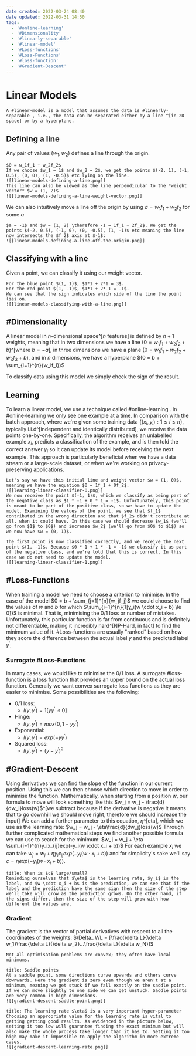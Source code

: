 ```yaml
---
date created: 2022-03-24 08:40
date updated: 2022-03-31 14:50
tags:
  - '#online-learning'
  - '#Dimensionality'
  - '#linearly-separable'
  - '#linear-model'
  - '#Loss-functions'
  - '#Loss-Functions'
  - '#loss-function'
  - '#Gradient-Descent'
---
```


# Linear Models

```ad-definition
A #linear-model is a model that assumes the data is #linearly-separable , i.e., the data can be separated either by a line ^[in 2D space] or by a hyperplane.
```

## Defining a line

Any pair of values $(w_1, w_2)$ defines a line through the origin.

```ad-example
$0 = w_1f_1 + w_2f_2$
If we choose $w_1 = 1$ and $w_2 = 2$, we get the points $(-2, 1), (-1, 0.5), (0, 0), (1, -0.5)$ etc lying on the line.
![[linear-models-defining-a-line.png]]
This line can also be viewed as the line perpendicular to the *weight vector* $w = (1, 2)$
![[linear-models-defining-a-line-weight-vector.png]]
```

We can also intuitively move a line off the origin by using $a = w_1f_1 + w_2f_2$ for some $a$

```ad-example
$a = -1$ and $w = (1, 2) \therefore -1 = 1f_1 + 2f_2$. We get the points $(-2, 0.5), (-1, 0), (0, -0.5), (1, -1)$ etc meaning the line now intersects the $f_2$ axis at $-1$:
![[linear-models-defining-a-line-off-the-origin.png]]
```

## Classifying with a line

Given a point, we can classify it using our weight vector.

```ad-example
For the blue point $(1, 1)$, $1*1 + 2*1 = 3$.
For the red point $(1, -1)$, $1*1 + 2*-1 = -1$.
We can see that the sign indicates which side of the line the point lies on.
![[linear-models-classifying-with-a-line.png]]
```

## #Dimensionality

A linear model in $n$-dimensional space^[$n$ features] is defined by $n+1$ weights, meaning that in two dimensions we have a line $(0=w_1f_1 + w_2f_2 + b)$^[where $b=-a$], in three dimensions we have a plane $(0=w_1f_1 + w_2f_2 + w_3f_3 + b)$, and in $n$ dimensions, we have a hyperplane $(0 = b + \sum_{i=1}^{n}{w_if_i})$

To classify data using this model we simply check the sign of the result.

## Learning

To learn a linear model, we use a technique called #online-learning . In #online-learning we only see one example at a time. In comparison with the batch approach, where we're given some training data $\{(x_i, y_i) : 1 \le  i \le n\}$, typically i.i.d^[independent and identically distributed], we receive the data points one-by-one. Specifically, the algorithm receives an unlabelled example $x_i$, predicts a classification of the example, and is then told the correct answer $y_i$ so it can update its model before receiving the next example. This approach is particularly beneficial when we have a data stream or a large-scale dataset, or when we're working on privacy-preserving applications.

```ad-example
Let's say we have this initial line and weight vector $w = (1, 0)$, meaning we have the equation $0 = 1f_1 + 0f_2$.
![[learning-linear-classifier-0.png]]
We now receive the point $(-1, 1)$, which we classify as being part of the negative class as $1 * -1 + 0 * 1 = -1$. Unfortunately, this point is meant to be part of the positive class, so we have to update the model. Examining the values of the point, we see that $f_1$ contributed in the wrong direction and that $f_2$ didn't contribute at all, when it could have. In this case we should decrease $w_1$ (we'll go from $1$ to $0$) and increase $w_2$ (we'll go from $0$ to $1$) so we now have $w = (0, 1)$.

The first point is now classified correctly, and we receive the next point $(1, -1)$. Because $0 * 1 + 1 * -1 = -1$ we classify it as part of the negative class, and we're told that this is correct. In this case we do not need to update the model.
![[learning-linear-classifier-1.png]]
```

## #Loss-Functions

When training a model we need to choose a criterion to minimise. In the case of the model $0 = b + \sum_{j=1}^{n}{w_jf_j}$ we could choose to find the values of $w$ and $b$ for which $\sum_{i=1}^{n}{1[y_i(w \cdot x_i + b) \le 0]}$ is minimal. That is, minimising the $0/1$ loss or number of mistakes. Unfortunately, this particular function is far from continuous and is definitely not differentiable, making it incredibly hard^[NP-Hard, in fact] to find the minimum value of it. #Loss-functions are usually "ranked" based on how they score the difference between the actual label $y$ and the predicted label $y^{'}$.

### Surrogate #Loss-Functions

In many cases, we would like to minimise the $0/1$ loss. A surrogate #loss-function is a loss function that provides an upper bound on the actual loss function. Generally we want convex surrogate loss functions as they are easier to minimise. Some possibilities are the following:

- $0/1$ loss:
  - $l(y, y^{'}) = 1[yy^{'} \le 0]$
- Hinge:
  - $l(y, y^{'}) = max(0, 1 - yy^{'})$
- Exponential:
  - $l(y, y^{'}) = exp(-yy^{'})$
- Squared loss:
  - $l(y, y^{'}) = (y-y^{'})^2$

## #Gradient-Descent

Using derivatives we can find the slope of the function in our current position. Using this we can then choose which direction to move in order to minimise the function. Mathematically, when starting from a position $w$, our formula to move will look something like this $w_j = w_j - \frac{d}{dw_j}loss(w)$^[we subtract because if the derivative is negative it means that to go downhill we should move right, therefore we should increase the input]
We can add a further parameter to this equation, $\eta$^[eta], which we use as the learning rate: $w_j = w_j - \eta\frac{d}{dw_j}loss(w)$
Through further complicated mathematical steps we find another possible formula we can use to search for the minimum: $w_j = w_j + \eta \sum_{i=1}^{n}y_ix_{ij}exp(-y_i(w \cdot x_i + b))$
For each example $x_i$ we can take $w_j = w_j + \eta y_ix_{ij}exp(-y_i(w \cdot x_i + b))$ and for simplicity's sake we'll say $c = \eta exp(-y_i(w \cdot x_i + b))$.

```ad-question
title: When is $c$ large/small?
Reminding ourselves that $\eta$ is the learning rate, $y_i$ is the label, and $w \cdot x_i + b$ is the prediction, we can see that if the label and the prediction have the same sign then the size of the step we'll take will grow as the prediction grows. On the other hand, if the signs differ, then the size of the step will grow with how different the values are.
```

### Gradient

The gradient is the vector of partial derivatives with respect to all the coordinates of the weights: $\Delta_ WL = [\frac{\delta L}{\delta w_1}\frac{\delta L}{\delta w_2}...\frac{\delta L}{\delta w_N}]$

```ad-note
Not all optimisation problems are convex; they often have local minimums.
```

```ad-problem
title: Saddle points
At a saddle point, some directions curve upwards and others curve downwards. Here the gradient is zero even though we aren't at a minimum, meaning we get stuck if we fall exactly on the saddle point. If we can move slightly to one side we can get unstuck. Saddle points are very common in high dimensions.
![[gradient-descent-saddle-point.png]]
```

```ad-warning
title: The learning rate $\eta$ is a very important hyper-parameter
Choosing an appropriate value for the learning rate is vital to getting getting good results. As evidenced in the picture below, setting it too low will guarantee finding the exact minimum but will also make the whole process take longer than it has to. Setting it too high may make it impossible to apply the algorithm in more extreme cases.
![[gradient-descent-learning-rate.png]]
```